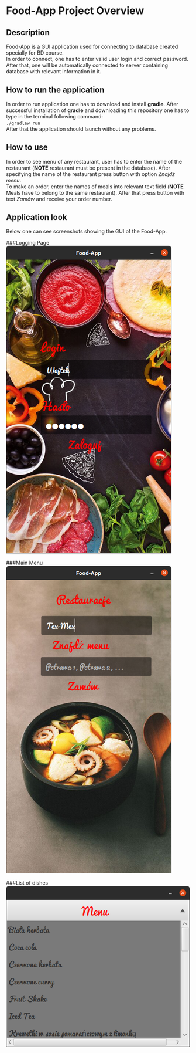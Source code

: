 # Food-App Project Overview
## Description
Food-App is a GUI application used for connecting to
database created specially for BD course. <br>
In order to connect, one has to enter valid user login and correct password.
After that, one will be automatically connected to server containing
database with relevant information in it.

## How to run the application
In order to run application one has to download and install 
**gradle**. After successful installation of **gradle** and downloading this repository
one has to type in the terminal following command: <br>
`./gradlew run` <br>
After that the application should launch without any problems.

## How to use
In order to see menu of any restaurant, user has to enter the name 
of the restaurant (**NOTE** restaurant must be present in the database).
After specifying the name of the restaurant press button with option 
*Znajdź menu*. <br>
To make an order, enter the names of meals into relevant 
text field (**NOTE** Meals have to belong to the same restaurant).
After that press button with text *Zamów* and receive your 
order number.

## Application look
Below one can see screenshots showing the GUI 
of the Food-App.

<p>

###Logging Page
![](src/main/resources/Pictures/LoginPage.png)

</p>

<p>

###Main Menu
![](src/main/resources/Pictures/MainMenu.png)

</p>

<p>

###List of dishes
![](src/main/resources/Pictures/DishesMenu.png) 

</p>

